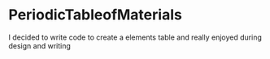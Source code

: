 # PeriodicTableofMaterials
I decided to write code to create a elements table and really enjoyed during design and writing
